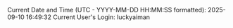 Current Date and Time (UTC - YYYY-MM-DD HH:MM:SS formatted): 2025-09-10 16:49:32
Current User's Login: luckyaiman
